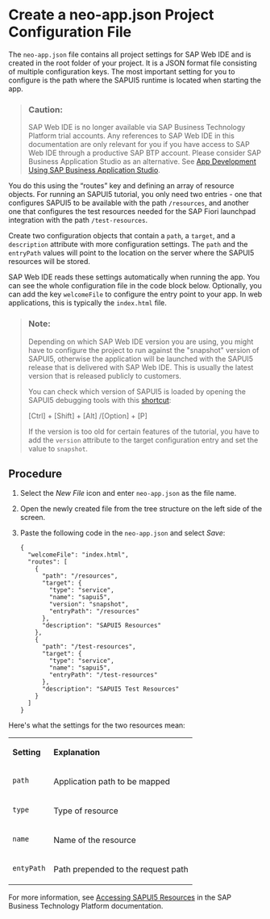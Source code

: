 <!-- loio28fa7538c67e4280a0b7708de2951278 -->

# Create a neo-app.json Project Configuration File

The `neo-app.json` file contains all project settings for SAP Web IDE and is created in the root folder of your project. It is a JSON format file consisting of multiple configuration keys. The most important setting for you to configure is the path where the SAPUI5 runtime is located when starting the app.

> ### Caution:  
> SAP Web IDE is no longer available via SAP Business Technology Platform trial accounts. Any references to SAP Web IDE in this documentation are only relevant for you if you have access to SAP Web IDE through a productive SAP BTP account. Please consider SAP Business Application Studio as an alternative. See [App Development Using SAP Business Application Studio](app-development-using-sap-business-application-studio-6bbad66.md).



You do this using the “routes” key and defining an array of resource objects. For running an SAPUI5 tutorial, you only need two entries - one that configures SAPUI5 to be available with the path `/resources`, and another one that configures the test resources needed for the SAP Fiori launchpad integration with the path `/test-resources`.

Create two configuration objects that contain a `path`, a `target`, and a `description` attribute with more configuration settings. The `path` and the `entryPath` values will point to the location on the server where the SAPUI5 resources will be stored.

SAP Web IDE reads these settings automatically when running the app. You can see the whole configuration file in the code block below. Optionally, you can add the key `welcomeFile` to configure the entry point to your app. In web applications, this is typically the `index.html` file.

> ### Note:  
> Depending on which SAP Web IDE version you are using, you might have to configure the project to run against the "snapshot" version of SAPUI5, otherwise the application will be launched with the SAPUI5 release that is delivered with SAP Web IDE. This is usually the latest version that is released publicly to customers.
> 
> You can check which version of SAPUI5 is loaded by opening the SAPUI5 debugging tools with this [shortcut](../02_Read-Me-First/keyboard-shortcuts-for-sapui5-tools-154844c.md):
> 
> [Ctrl\] + [Shift\] + [Alt\] /[Option\] + [P\] 
> 
> If the version is too old for certain features of the tutorial, you have to add the `version` attribute to the target configuration entry and set the value to `snapshot`.



## Procedure

1.  Select the *New File* icon and enter `neo-app.json` as the file name.
2.  Open the newly created file from the tree structure on the left side of the screen.
3.  Paste the following code in the `neo-app.json` and select *Save*:

    ```
    {
      "welcomeFile": "index.html",
      "routes": [
        {
          "path": "/resources",
          "target": {
            "type": "service",
            "name": "sapui5",
            "version": "snapshot",
            "entryPath": "/resources"
          },
          "description": "SAPUI5 Resources"
        },
        {
          "path": "/test-resources",
          "target": {
            "type": "service",
            "name": "sapui5",
            "entryPath": "/test-resources"
          },
          "description": "SAPUI5 Test Resources"
        }
      ]
    }
    ```


Here's what the settings for the two resources mean:


<table>
<tr>
<td valign="top">

**Setting**

</td>
<td valign="top">

**Explanation**

</td>
</tr>
<tr>
<td valign="top">

`path`

</td>
<td valign="top">

Application path to be mapped

</td>
</tr>
<tr>
<td valign="top">

`type`

</td>
<td valign="top">

Type of resource

</td>
</tr>
<tr>
<td valign="top">

`name`

</td>
<td valign="top">

Name of the resource

</td>
</tr>
<tr>
<td valign="top">

`entyPath`

</td>
<td valign="top">

Path prepended to the request path

</td>
</tr>
</table>

For more information, see [Accessing SAPUI5 Resources](https://help.sap.com/viewer/ea72206b834e4ace9cd834feed6c0e09/Cloud/en-US/d18a9b0739264a4dbd0acbbc0232d614.html) in the SAP Business Technology Platform documentation.

